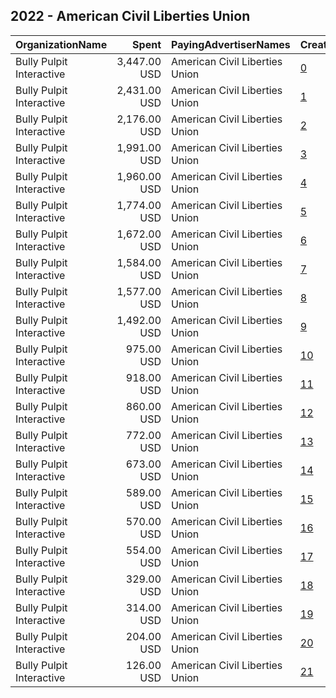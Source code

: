 ## 2022 - American Civil Liberties Union 
|OrganizationName|Spent|PayingAdvertiserNames|CreativeUrls|Impressions|Genders|AgeBrackets|CountryCodes|BillingAddresses|CandidateBallotInformation|
|:---|---:|:---|:---|---:|:---|:---|:---|:---|:---|
|Bully Pulpit Interactive|3,447.00 USD|American Civil Liberties Union|[0](https://www.snap.com/political-ads/asset/d59b1127c96738573f7d3365ea01cae8e5d62164050e92a09e969ffbc0dc9696?mediaType=mp4)|381,001||18+|united states|"1445 New York Ave NW,Washington,20005,US"|ACLU|
|Bully Pulpit Interactive|2,431.00 USD|American Civil Liberties Union|[1](https://www.snap.com/political-ads/asset/7f21a99460064b7099ee84935d01886dbfdab2896989aa2298943acb2752d94b?mediaType=mp4)|274,445||18+|united states|"1445 New York Ave NW,Washington,20005,US"|ACLU|
|Bully Pulpit Interactive|2,176.00 USD|American Civil Liberties Union|[2](https://www.snap.com/political-ads/asset/7dd243128845bec47ddf1edd8421b7cb0c9fb5a30851545a8abe3b3eb20f9683?mediaType=mp4)|265,972||18+|united states|"1445 New York Ave NW,Washington,20005,US"|ACLU|
|Bully Pulpit Interactive|1,991.00 USD|American Civil Liberties Union|[3](https://www.snap.com/political-ads/asset/59895c6fc928f87551bc9e0d8ef15c98fc35c66166aa3e90b9d01180a2e82c39?mediaType=mp4)|209,252||18+|united states|"1445 New York Ave NW,Washington,20005,US"|ACLU|
|Bully Pulpit Interactive|1,960.00 USD|American Civil Liberties Union|[4](https://www.snap.com/political-ads/asset/c4a12db77fcc3d848b52622c86b07b4332f90bb7c34ad25130bdc1f274ccf921?mediaType=png)|348,667||18+|united states|"1445 New York Ave NW,Washington,20005,US"||
|Bully Pulpit Interactive|1,774.00 USD|American Civil Liberties Union|[5](https://www.snap.com/political-ads/asset/712fe91b616bc9ca92d5605639a25b49cb00d7caa4480737b0f14976b79a3afa?mediaType=mp4)|241,353||18+|united states|"1445 New York Ave NW,Washington,20005,US"|ACLU|
|Bully Pulpit Interactive|1,672.00 USD|American Civil Liberties Union|[6](https://www.snap.com/political-ads/asset/c4a12db77fcc3d848b52622c86b07b4332f90bb7c34ad25130bdc1f274ccf921?mediaType=png)|293,587||18+|united states|"1445 New York Ave NW,Washington,20005,US"||
|Bully Pulpit Interactive|1,584.00 USD|American Civil Liberties Union|[7](https://www.snap.com/political-ads/asset/c4a12db77fcc3d848b52622c86b07b4332f90bb7c34ad25130bdc1f274ccf921?mediaType=png)|272,971||18+|united states|"1445 New York Ave NW,Washington,20005,US"||
|Bully Pulpit Interactive|1,577.00 USD|American Civil Liberties Union|[8](https://www.snap.com/political-ads/asset/ffcb897c2b07685064089736b7668c519729d40c88ce6394f35998b431288abf?mediaType=mp4)|192,997||18+|united states|"1445 New York Ave NW,Washington,20005,US"|ACLU|
|Bully Pulpit Interactive|1,492.00 USD|American Civil Liberties Union|[9](https://www.snap.com/political-ads/asset/64310b3327207d2d6e969d541fd0da33c667c31932a6f0205a96f3381c522b2e?mediaType=mp4)|192,654||18+|united states|"1445 New York Ave NW,Washington,20005,US"|ACLU|
|Bully Pulpit Interactive|975.00 USD|American Civil Liberties Union|[10](https://www.snap.com/political-ads/asset/14740d24fdfd302cccf28ef0cf915342697ee02ae4ed0cb59b6f180d17135f5e?mediaType=png)|192,731||18+|united states|"1445 New York Ave NW,Washington,20005,US"||
|Bully Pulpit Interactive|918.00 USD|American Civil Liberties Union|[11](https://www.snap.com/political-ads/asset/b5a1c66f63590294efe7c7d787d5eaa653fbf6e91dd87b02dc8340a2454f3e82?mediaType=mp4)|110,680||18+|united states|"1445 New York Ave NW,Washington,20005,US"|ACLU|
|Bully Pulpit Interactive|860.00 USD|American Civil Liberties Union|[12](https://www.snap.com/political-ads/asset/d9650a24c2fd8910f948dcb5525ae2cd9146ff778906442fccdfc184b09d0785?mediaType=mp4)|120,798||18+|united states|"1445 New York Ave NW,Washington,20005,US"|ACLU|
|Bully Pulpit Interactive|772.00 USD|American Civil Liberties Union|[13](https://www.snap.com/political-ads/asset/14740d24fdfd302cccf28ef0cf915342697ee02ae4ed0cb59b6f180d17135f5e?mediaType=png)|136,215||18+|united states|"1445 New York Ave NW,Washington,20005,US"||
|Bully Pulpit Interactive|673.00 USD|American Civil Liberties Union|[14](https://www.snap.com/political-ads/asset/06a12089f29bcd21fbdbf03b2ef1d2879cb4ac7286551b089a8cd6b7e7d66727?mediaType=png)|127,576||18+|united states|"1445 New York Ave NW,Washington,20005,US"||
|Bully Pulpit Interactive|589.00 USD|American Civil Liberties Union|[15](https://www.snap.com/political-ads/asset/06a12089f29bcd21fbdbf03b2ef1d2879cb4ac7286551b089a8cd6b7e7d66727?mediaType=png)|124,043||18+|united states|"1445 New York Ave NW,Washington,20005,US"||
|Bully Pulpit Interactive|570.00 USD|American Civil Liberties Union|[16](https://www.snap.com/political-ads/asset/14740d24fdfd302cccf28ef0cf915342697ee02ae4ed0cb59b6f180d17135f5e?mediaType=png)|103,252||18+|united states|"1445 New York Ave NW,Washington,20005,US"||
|Bully Pulpit Interactive|554.00 USD|American Civil Liberties Union|[17](https://www.snap.com/political-ads/asset/06a12089f29bcd21fbdbf03b2ef1d2879cb4ac7286551b089a8cd6b7e7d66727?mediaType=png)|113,513||18+|united states|"1445 New York Ave NW,Washington,20005,US"||
|Bully Pulpit Interactive|329.00 USD|American Civil Liberties Union|[18](https://www.snap.com/political-ads/asset/ef8546143984a5c46d5807d9e4a979faf6ee60e3cc7cc617b32b43bb0eab6446?mediaType=png)|39,225||18+|united states|"1445 New York Ave NW,Washington,20005,US"|ACLU|
|Bully Pulpit Interactive|314.00 USD|American Civil Liberties Union|[19](https://www.snap.com/political-ads/asset/c4a12db77fcc3d848b52622c86b07b4332f90bb7c34ad25130bdc1f274ccf921?mediaType=png)|62,579||18+|united states|"1445 New York Ave NW,Washington,20005,US"||
|Bully Pulpit Interactive|204.00 USD|American Civil Liberties Union|[20](https://www.snap.com/political-ads/asset/06a12089f29bcd21fbdbf03b2ef1d2879cb4ac7286551b089a8cd6b7e7d66727?mediaType=png)|43,905||18+|united states|"1445 New York Ave NW,Washington,20005,US"||
|Bully Pulpit Interactive|126.00 USD|American Civil Liberties Union|[21](https://www.snap.com/political-ads/asset/14740d24fdfd302cccf28ef0cf915342697ee02ae4ed0cb59b6f180d17135f5e?mediaType=png)|27,366||18+|united states|"1445 New York Ave NW,Washington,20005,US"||
